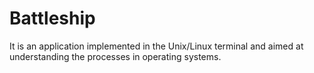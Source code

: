 # Battleship
It is an application implemented in the Unix/Linux terminal and aimed at understanding the processes in operating systems.
